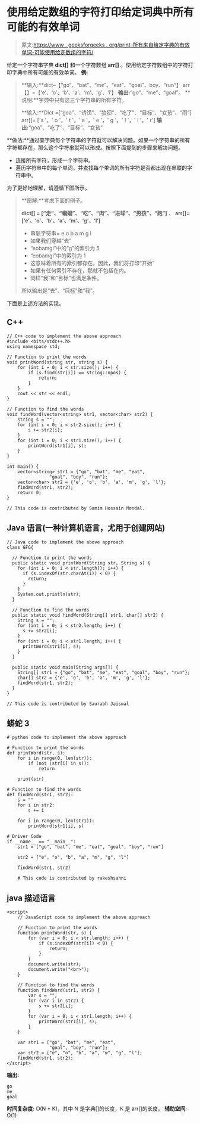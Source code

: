 # 使用给定数组的字符打印给定词典中所有可能的有效单词

> 原文:[https://www . geeksforgeeks . org/print-所有来自给定字典的有效单词-可能使用给定数组的字符/](https://www.geeksforgeeks.org/print-all-valid-words-from-given-dictionary-that-are-possible-using-characters-of-given-array/)

给定一个字符串字典 **dict[]** 和一个字符数组 **arr[]** 。使用给定字符数组中的字符打印字典中所有可能的有效单词。
**例:**

> **输入:**dict–【“go”、“bat”、“me”、“eat”、“goal”、boy、“run”】
> arr【】=【‘e’、‘o’、‘b’、‘a’、‘m’、‘g’、‘l’】
> **输出:**“go”、“me”、“goal”。
> **说明:**字典中只有这三个字符串的所有字符。
> 
> **输入:**Dict =[“goa”、“诱饵”、“狼狈”、“吃了”、“目标”、“女孩”、“雨”]
> arr[]= ['s '，' o '，' t '，' a '，' e '，' g '，' l '，' I '，' r']
> **输出:**“goa”、“吃了”、“目标”、“女孩”

**做法:**通过查字典每个字符串的字符就可以解决问题。如果一个字符串的所有字符都存在，那么这个字符串就可以形成。按照下面提到的步骤来解决问题。

*   连接所有字符，形成一个字符串。
*   遍历字符串中的每个单词，并查找每个单词的所有字符是否都出现在串联的字符串中。

为了更好地理解，请遵循下图所示。

> **图解:**考虑下面的例子。
> 
> **dict[] = [“走”、“蝙蝠”、“吃”、“肉”、“进球”、“男孩”、“跑”]** 、
> **arr[]=[‘e’、‘o’、‘b’、‘a’、‘m’、‘g’、‘l’]**
> 
> *   串联字符串= e o b a m g l
> *   如果我们穿越“去”
> *   “eobamgl”中的“g”的索引为 5
> *   “eobamgl”中的索引为 1
> *   这意味着所有的索引都存在。因此，我们将打印“开始”
> *   如果有任何索引不存在，那就不包括在内。
> *   同样“我”和“目标”也满足条件。
> 
> 所以输出是“去”、“目标”和“我”。

下面是上述方法的实现。

## C++

```
// C++ code to implement the above approach
#include <bits/stdc++.h>
using namespace std;

// Function to print the words
void printWord(string str, string s) {
    for (int i = 0; i < str.size(); i++) {
        if (s.find(str[i]) == string::npos) {
            return;
        }
    }
    cout << str << endl;
}

// Function to find the words
void findWord(vector<string> str1, vector<char> str2) {
    string s = "";
    for (int i = 0; i < str2.size(); i++) {
        s += str2[i];
    }
    for (int i = 0; i < str1.size(); i++) {
        printWord(str1[i], s);
    }
}

int main() {
    vector<string> str1 = {"go", "bat", "me", "eat",
                "goal", "boy", "run"};
    vector<char> str2 = {'e', 'o', 'b', 'a', 'm', 'g', 'l'};
    findWord(str1, str2);
    return 0;
}

// This code is contributed by Samim Hossain Mondal.
```

## Java 语言(一种计算机语言，尤用于创建网站)

```
// Java code to implement the above approach
class GFG{

  // Function to print the words
  public static void printWord(String str, String s) {
    for (int i = 0; i < str.length(); i++) {
      if (s.indexOf(str.charAt(i)) < 0) {
        return;
      }
    }
    System.out.println(str);
  }

  // Function to find the words
  public static void findWord(String[] str1, char[] str2) {
    String s = "";
    for (int i = 0; i < str2.length; i++) {
      s += str2[i];
    }
    for (int i = 0; i < str1.length; i++) {
      printWord(str1[i], s);
    }
  }

  public static void main(String args[]) {
    String[] str1 = {"go", "bat", "me", "eat", "goal", "boy", "run"};
    char[] str2 = {'e', 'o', 'b', 'a', 'm', 'g', 'l'};
    findWord(str1, str2);
  }
}

// This code is contributed by Saurabh Jaiswal
```

## 蟒蛇 3

```
# python code to implement the above approach

# Function to print the words
def printWord(str, s):
    for i in range(0, len(str)):
        if (not (str[i] in s)):
            return

    print(str)

# Function to find the words
def findWord(str1, str2):
    s = ""
    for i in str2:
        s += i

    for i in range(0, len(str1)):
        printWord(str1[i], s)

# Driver Code
if __name__ == "__main__":
    str1 = ["go", "bat", "me", "eat", "goal", "boy", "run"]

    str2 = ["e", "o", "b", "a", "m", "g", "l"]

    findWord(str1, str2)

    # This code is contributed by rakeshsahni
```

## java 描述语言

```
<script>
    // JavaScript code to implement the above approach

    // Function to print the words
    function printWord(str, s) {
        for (var i = 0; i < str.length; i++) {
            if (s.indexOf(str[i]) < 0) {
                return;
            }
        }
        document.write(str);
        document.write("<br>");
    }

    // Function to find the words
    function findWord(str1, str2) {
        var s = "";
        for (var i in str2) {
            s += str2[i];
        }
        for (var i = 0; i < str1.length; i++) {
            printWord(str1[i], s);
        }
    }

    var str1 = ["go", "bat", "me", "eat",
                "goal", "boy", "run"];
    var str2 = ["e", "o", "b", "a", "m", "g", "l"];
    findWord(str1, str2);
</script>
```

**输出:**

```
go
me
goal
```

**时间复杂度:** O(N * K)，其中 N 是字典[]的长度，K 是 arr[]的长度。
**辅助空间:** O(1)